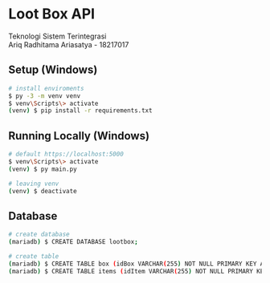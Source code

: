 # Loot Box API
Teknologi Sistem Terintegrasi\
Ariq Radhitama Ariasatya - 18217017

## Setup (Windows)

```bash
# install enviroments
$ py -3 -m venv venv
$ venv\Scripts\> activate
(venv) $ pip install -r requirements.txt
```

## Running Locally (Windows)

```bash
# default https://localhost:5000
$ venv\Scripts\> activate
(venv) $ py main.py

# leaving venv
(venv) $ deactivate
```

## Database

```bash
# create database
(mariadb) $ CREATE DATABASE lootbox;

# create table
(mariadb) $ CREATE TABLE box (idBox VARCHAR(255) NOT NULL PRIMARY KEY AUTO INCREMENT, name VARCHAR(255) NOT NULL);
(mariadb) $ CREATE TABLE items (idItem VARCHAR(255) NOT NULL PRIMARY KEY, itemName VARCHAR(255) NOT NULL, percentage INT NOT NULL, FOREIGN KEY (idBox) REFERENCES box(idBox));
```